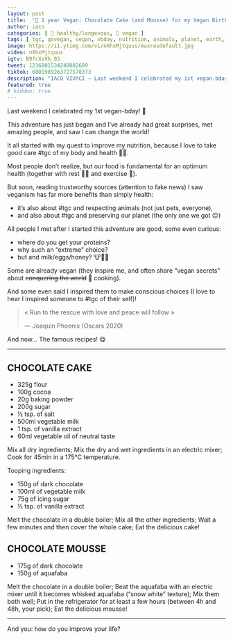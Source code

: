 ```yaml
---
layout: post
title:  "🌱 1 year Vegan: Chocolate Cake (and Mousse) for my Vegan Birthday"
author: iaco
categories: [ 🧬 healthy/longevous, 🌱 vegan ]
tags: [ tgc, govegan, vegan, vbday, nutrition, animals, planet, earth, recipes, cake, mousse ]
image: https://i1.ytimg.com/vi/nXhxMjtquus/maxresdefault.jpg
video: nXhxMjtquus
igtv: B9fcXvVh_03
tweet: 1236801534240882689
tiktok: 6801989263727578373
description: "IΛCO VIVΛCI — Last weekend I celebrated my 1st vegan-bday! 🥳 This adventure has just began and..."
featured: true
# hidden: true
---
```


Last weekend I celebrated my 1st vegan-bday! 🥳

This adventure has just began and I’ve already had great surprises, met amazing people, and saw I can change the world!

It all started with my quest to improve my nutrition, because I love to take good care #tgc of my body and health 🧖‍♂️.

Most people don’t realize, but our food is fundamental for an optimum health (together with rest 🧘‍♂️ and exercise 💪).

But soon, reading trustworthy sources (attention to fake news) I saw veganism has far more benefits than simply health:
- it’s also about #tgc and respecting animals (not just pets, everyone),
- and also about #tgc and preserving our planet (the only one we got 😉)

All people I met after I started this adventure are good, some even curious:
- where do you get your proteins?
- why such an “extreme” choice?
- but and milk/eggs/honey? 🐮🐔🐝

Some are already vegan (they inspire me, and often share “vegan secrets” about ~~conquering the world~~ 🤫 cooking).

And some even said I inspired them to make conscious choices (I love to hear I inspired someone to #tgc of their self)!

> « Run to the rescue with love and peace will follow »
>
> — Joaquin Phoenix (Oscars 2020)

And now… The famous recipes! 😋

___

## CHOCOLATE CAKE

- 325g flour
- 100g cocoa
- 20g baking powder
- 200g sugar
- ½ tsp. of salt
- 500ml vegetable milk
- 1 tsp. of vanilla extract
- 60ml vegetable oil of neutral taste

Mix all dry ingredients; Mix the dry and wet ingredients in an electric mixer; Cook for 45min in a 175°C temperature.

Tooping ingredients:
- 150g of dark chocolate
- 100ml of vegetable milk
- 75g of icing sugar
- ½ tsp. of vanilla extract

Melt the chocolate in a double boiler; Mix all the other ingredients; Wait a few minutes and then cover the whole cake; Eat the delicious cake!

## CHOCOLATE MOUSSE

- 175g of dark chocolate
- 150g of aquafaba

Melt the chocolate in a double boiler; Beat the aquafaba with an electric mixer until it becomes whisked aquafaba (“snow white” texture); Mix them both well; Put in the refrigerator for at least a few hours (between 4h and 48h, your pick); Eat the delicious mousse!

___

And you: how do you improve your life?

